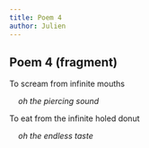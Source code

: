 ```yaml
---
title: Poem 4
author: Julien
---
```


<h2>Poem 4 (fragment)</h2>

To scream from infinite mouths

&nbsp;&nbsp;&nbsp; *oh the piercing sound*

To eat from the infinite holed donut

&nbsp;&nbsp;&nbsp; *oh the endless taste*

